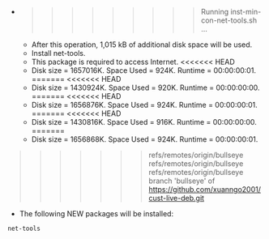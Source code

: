 * >>>>>>>>> Running inst-min-con-net-tools.sh ...
  * After this operation, 1,015 kB of additional disk space will be used.
  * Install net-tools.
  * This package is required to access Internet.
<<<<<<< HEAD
  * Disk size = 1657016K. Space Used = 924K. Runtime = 00:00:00:01.
=======
<<<<<<< HEAD
  * Disk size = 1430924K. Space Used = 920K. Runtime = 00:00:00:00.
=======
<<<<<<< HEAD
  * Disk size = 1656876K. Space Used = 924K. Runtime = 00:00:00:01.
=======
<<<<<<< HEAD
  * Disk size = 1430816K. Space Used = 916K. Runtime = 00:00:00:00.
=======
  * Disk size = 1656868K. Space Used = 924K. Runtime = 00:00:00:01.
>>>>>>> refs/remotes/origin/bullseye
>>>>>>> refs/remotes/origin/bullseye
>>>>>>> refs/remotes/origin/bullseye
>>>>>>> branch 'bullseye' of https://github.com/xuanngo2001/cust-live-deb.git
  * The following NEW packages will be installed:
  ```bash
net-tools
  ```
